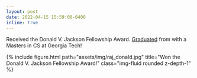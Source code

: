 ```yaml
---
layout: post
date: 2022-04-15 15:59:00-0400
inline: true
---
```


Received the Donald V. Jackson Fellowship Award.
[Graduated](https://commencement.gatech.edu/graduate/masters/raj-sanjay-shah) from with a Masters in CS at Georgia Tech!
<div class="row">
    <div class="col-sm mt-3 mt-md-0">
        {% include figure.html path="assets/img/raj_donald.jpg" title="Won the Donald V. Jackson Fellowship Award!" class="img-fluid rounded z-depth-1" %}
    </div>
</div>
<!-- ![alt text](https://github.com/Raj-Sanjay-Shah/raj-sanjay-shah.github.io/tree/master/assets/img/raj_donald.jpg) -->
